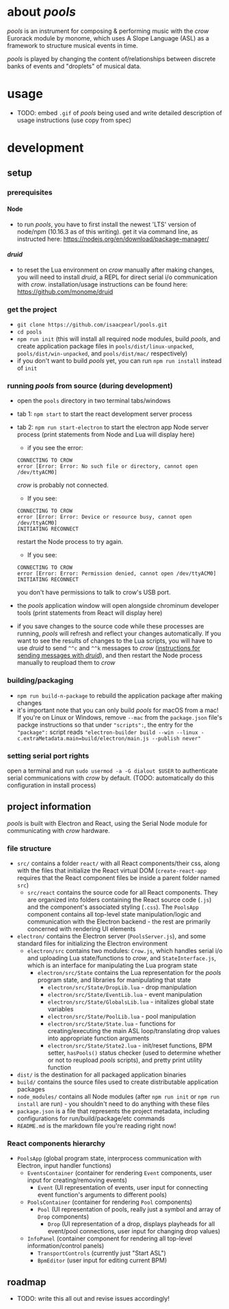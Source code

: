 # about *pools*
*pools* is an instrument for composing & performing music with the *crow* Eurorack module by monome, which uses A Slope Language (ASL) as a framework to structure musical events in time.

*pools* is played by changing the content of/relationships between discrete banks of events and "droplets" of musical data.

# usage
* TODO: embed `.gif` of _pools_ being used and write detailed description of usage instructions (use copy from spec)

# development
## setup
### prerequisites
#### Node
* to run _pools_, you have to first install the newest 'LTS' version of node/npm (10.16.3 as of this writing). get it via command line, as instructed here: https://nodejs.org/en/download/package-manager/

#### *druid*
* to reset the Lua environment on _crow_ manually after making changes, you will need to install _druid_, a REPL for direct serial i/o communication with _crow_. installation/usage instructions can be found here: https://github.com/monome/druid 

### get the project
* `git clone https://github.com/isaacpearl/pools.git`
* `cd pools`
* `npm run init` (this will install all required node modules, build _pools_, and create application package files in `pools/dist/linux-unpacked`, `pools/dist/win-unpacked`, and `pools/dist/mac/` respectively)
* if you don't want to build _pools_ yet, you can run `npm run install` instead of `init`

### running _pools_ from source (during development)
* open the `pools` directory in two terminal tabs/windows
* tab 1: `npm start` to start the react development server process
* tab 2: `npm run start-electron` to start the electron app Node server process (print statements from Node and Lua will display here)
  * if you see the error:
  ```
  CONNECTING TO CROW
  error [Error: Error: No such file or directory, cannot open /dev/ttyACM0]
  ```
  _crow_ is probably not connected.

  * If you see:
  ```
  CONNECTING TO CROW
  error [Error: Error: Device or resource busy, cannot open /dev/ttyACM0]
  INITIATING RECONNECT
  ```
  restart the Node process to try again.

  * If you see:

  ```
  CONNECTING TO CROW
  error [Error: Error: Permission denied, cannot open /dev/ttyACM0]
  INITIATING RECONNECT
  ```
  you don't have permissions to talk to crow's USB port.
* the _pools_ application window will open alongside chrominum developer tools (print statements from React will display here)
* if you save changes to the source code while these processes are running, _pools_ will refresh and reflect your changes automatically. If you want to see the results of changes to the Lua scripts, you will have to use _druid_ to send `^^c` and `^^k` messages to _crow_ ([instructions for sending messages with _druid_](https://github.com/monome/druid)), and then restart the Node process manually to reupload them to _crow_

### building/packaging
* `npm run build-n-package` to rebuild the application package after making changes
* it's important note that you can only build _pools_ for macOS from a mac! If you're on Linux or Windows, remove `--mac` from the `package.json` file's packge instructions  so that under `"scripts":`, the entry for the `"package":` script reads `"electron-builder build --win --linux -c.extraMetadata.main=build/electron/main.js --publish never"`

### setting serial port rights
open a terminal and run `sudo usermod -a -G dialout $USER` to authenticate serial communications with *crow* by default. (TODO: automatically do this configuration in install process) 

## project information 
*pools* is built with Electron and React, using the Serial Node module for communicating with *crow* hardware. 

### file structure
* `src/` contains a folder `react/` with all React components/their css, along with the files that initialize the React virtual DOM (`create-react-app` requires that the React component files be inside a parent folder named `src`) 
  * `src/react` contains the source code for all React components. They are organized into folders containing the React source code (`.js`) and the component's associated styling (`.css`). The `PoolsApp` component contains all top-level state manipulation/logic and communication with the Electron backend - the rest are primarily concerned with rendering UI elements
* `electron/` contains the Electron server (`PoolsServer.js`), and some standard files for initializing the Electron environment
  * `electron/src` contains two modules: `Crow.js`, which handles serial i/o and uploading Lua state/functions to _crow_, and `StateInterface.js`, which is an interface for manipulating the Lua program state
    * `electron/src/State` contains the Lua representation for the _pools_ program state, and libraries for manipulating that state
      * `electron/src/State/DropLib.lua` - drop manipulation
      * `electron/src/State/EventLib.lua` - event manipulation
      * `electron/src/State/GlobalsLib.lua` - initalizes global state variables 
      * `electron/src/State/PoolLib.lua` - pool manipulation
      * `electron/src/State/State.lua` - functions for creating/executing the main ASL loop/translating drop values into appropriate function arguments
      * `electron/src/State/State2.lua` - init/reset functions, BPM setter, `hasPools()` status checker (used to determine whether or not to reupload _pools_ scripts), and pretty print utility function
* `dist/` is the destination for all packaged application binaries
* `build/` contains the source files used to create distributable application packages
* `node_modules/` contains all Node modules (after `npm run init` or `npm run install` are run) - you shouldn't need to do anything with these files
* `package.json` is a file that represents the project metadata, including configurations for run/build/package/etc commands
* `README.md` is the markdown file you're reading right now!

### React components hierarchy
* `PoolsApp` (global program state, interprocess communication with Electron, input handler functions)
  * `EventsContainer` (container for rendering `Event` components, user input for creating/removing events)
    * `Event` (UI representation of events, user input for connecting event function's arguments to different pools)
  * `PoolsContainer` (container for rendering `Pool` components)
    * `Pool` (UI representation of pools, really just a symbol and array of `Drop` components)
      * `Drop` (UI representation of a drop, displays playheads for all event/pool connections, user input for changing drop values)
  * `InfoPanel` (container component for rendering all top-level information/control panels)
    * `TransportControls` (currently just "Start ASL")
    * `BpmEditor` (user input for editing current BPM)

## roadmap
* TODO: write this all out and revise issues accordingly!

